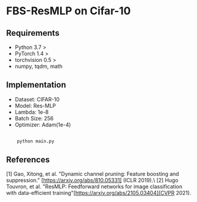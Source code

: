 # FBS-ResMLP on Cifar-10
## Requirements
+ Python 3.7 >
+ PyTorch 1.4 >
+ torchvision 0.5 >
+ numpy, tqdm, math
## Implementation
+ Dataset: CIFAR-10
+ Model: Res-MLP
+ Lambda: 1e-8
+ Batch Size: 256
+ Optimizer: Adam(1e-4)
## 
```
    python main.py
```
## References
[1] Gao, Xitong, et al. "Dynamic channel pruning: Feature boosting and suppression." [https://arxiv.org/abs/810.05331] (ICLR 2019).\\
[2] Hugo Touvron, et al. "ResMLP: Feedforward networks for image classification with data-efficient training"[https://arxiv.org/abs/2105.03404](CVPR 2021).
